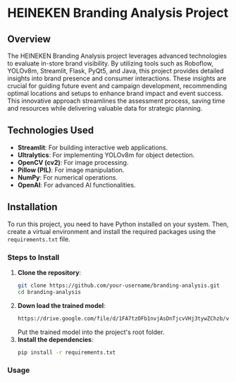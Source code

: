 # HEINEKEN Branding Analysis Project

## Overview

The HEINEKEN Branding Analysis project leverages advanced technologies to evaluate in-store brand visibility. By utilizing tools such as Roboflow, YOLOv8m, Streamlit, Flask, PyQt5, and Java, this project provides detailed insights into brand presence and consumer interactions. These insights are crucial for guiding future event and campaign development, recommending optimal locations and setups to enhance brand impact and event success. This innovative approach streamlines the assessment process, saving time and resources while delivering valuable data for strategic planning.

## Technologies Used

- **Streamlit**: For building interactive web applications.
- **Ultralytics**: For implementing YOLOv8m for object detection.
- **OpenCV (cv2)**: For image processing.
- **Pillow (PIL)**: For image manipulation.
- **NumPy**: For numerical operations.
- **OpenAI**: For advanced AI functionalities.

## Installation

To run this project, you need to have Python installed on your system. Then, create a virtual environment and install the required packages using the `requirements.txt` file.

### Steps to Install

1. **Clone the repository**:
   ```bash
   git clone https://github.com/your-username/branding-analysis.git
   cd branding-analysis
2. **Down load the trained model**:
   ```bash
   https://drive.google.com/file/d/1FA7tzOFb1nvjAsDnTjcvVHj3tywZChzb/view?usp=drive_link
   ```
   Put the trained model into the project's root folder.
3. **Install the dependencies**:
   ```bash
   pip install -r requirements.txt
   ```
### Usage


